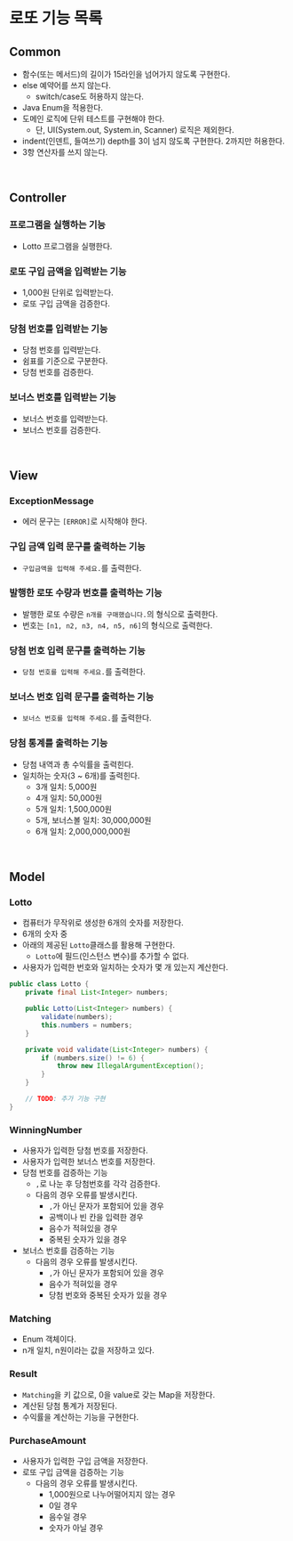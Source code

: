 # 로또 기능 목록

## Common

- 함수(또는 메서드)의 길이가 15라인을 넘어가지 않도록 구현한다.
- else 예약어를 쓰지 않는다.
  - switch/case도 허용하지 않는다.
- Java Enum을 적용한다.
- 도메인 로직에 단위 테스트를 구현해야 한다. 
  - 단, UI(System.out, System.in, Scanner) 로직은 제외한다.
- indent(인덴트, 들여쓰기) depth를 3이 넘지 않도록 구현한다. 2까지만 허용한다.
- 3항 연산자를 쓰지 않는다.

<br>

## Controller

### 프로그램을 실행하는 기능

- Lotto 프로그램을 실행한다.

### 로또 구입 금액을 입력받는 기능

- 1,000원 단위로 입력받는다.
- 로또 구입 금액을 검증한다.

### 당첨 번호를 입력받는 기능

- 당첨 번호를 입력받는다.
- 쉼표를 기준으로 구분한다.
- 당첨 번호를 검증한다.

### 보너스 번호를 입력받는 기능

- 보너스 번호를 입력받는다.
- 보너스 번호를 검증한다.

<br>

## View

### ExceptionMessage

- 에러 문구는 `[ERROR]`로 시작해야 한다.

### 구입 금액 입력 문구를 출력하는 기능

- `구입금액을 입력해 주세요.`를 출력한다.

### 발행한 로또 수량과 번호를 출력하는 기능

- 발행한 로또 수량은 `n개를 구매했습니다.`의 형식으로 출력한다.
- 번호는 `[n1, n2, n3, n4, n5, n6]`의 형식으로 출력한다.

### 당첨 번호 입력 문구를 출력하는 기능

- `당첨 번호를 입력해 주세요.`를 출력한다.

### 보너스 번호 입력 문구를 출력하는 기능

- `보너스 번호를 입력해 주세요.`를 출력한다.

### 당첨 통계를 출력하는 기능

- 당첨 내역과 총 수익률을 출력힌다.
- 일치하는 숫자(3 ~ 6개)를 출력힌다.
  - 3개 일치: 5,000원
  - 4개 일치: 50,000원
  - 5개 일치: 1,500,000원
  - 5개, 보너스볼 일치: 30,000,000원
  - 6개 일치: 2,000,000,000원

<br>

## Model

### Lotto

- 컴퓨터가 무작위로 생성한 6개의 숫자를 저장한다.
- 6개의 숫자 중 
- 아래의 제공된 `Lotto`클래스를 활용해 구현한다.
  - `Lotto`에 필드(인스턴스 변수)를 추가할 수 없다.
- 사용자가 입력한 번호와 일치하는 숫자가 몇 개 있는지 계산한다.

```java
public class Lotto {
    private final List<Integer> numbers;

    public Lotto(List<Integer> numbers) {
        validate(numbers);
        this.numbers = numbers;
    }

    private void validate(List<Integer> numbers) {
        if (numbers.size() != 6) {
            throw new IllegalArgumentException();
        }
    }

    // TODO: 추가 기능 구현
}
```

### WinningNumber

- 사용자가 입력한 당첨 번호를 저장한다.
- 사용자가 입력한 보너스 번호를 저장한다.
- 당첨 번호를 검증하는 기능
  - `,`로 나눈 후 당첨번호를 각각 검증한다.
  - 다음의 경우 오류를 발생시킨다.
    - `,`가 아닌 문자가 포함되어 있을 경우
    - 공백이나 빈 칸을 입력한 경우
    - 음수가 적혀있을 경우
    - 중복된 숫자가 있을 경우
- 보너스 번호를 검증하는 기능
  - 다음의 경우 오류를 발생시킨다.
    - `,`가 아닌 문자가 포함되어 있을 경우
    - 음수가 적혀있을 경우
    - 당첨 번호와 중복된 숫자가 있을 경우

### Matching

- Enum 객체이다.
- n개 일치, n원이라는 값을 저장하고 있다.

### Result

- `Matching`을 키 값으로, 0을 value로 갖는 Map을 저장한다.
- 계산된 당첨 통계가 저장된다.
- 수익률을 계산하는 기능을 구현한다.

### PurchaseAmount

- 사용자가 입력한 구입 금액을 저장한다.
- 로또 구입 금액을 검증하는 기능
  - 다음의 경우 오류를 발생시킨다.
    - 1,000원으로 나누어떨어지지 않는 경우
    - 0일 경우
    - 음수일 경우
    - 숫자가 아닐 경우

